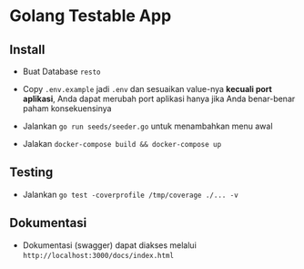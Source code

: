 # Golang Testable App

## Install

- Buat Database `resto`

- Copy `.env.example` jadi `.env` dan sesuaikan value-nya **kecuali port aplikasi**, Anda dapat merubah port aplikasi hanya jika Anda benar-benar paham konsekuensinya

- Jalankan `go run seeds/seeder.go` untuk menambahkan menu awal

- Jalakan `docker-compose build && docker-compose up`

## Testing

- Jalankan `go test -coverprofile /tmp/coverage ./... -v`

## Dokumentasi

- Dokumentasi (swagger) dapat diakses melalui `http://localhost:3000/docs/index.html`
